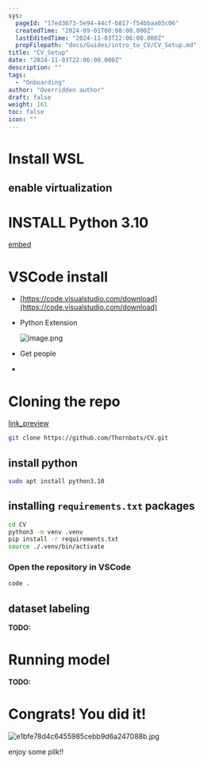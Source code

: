 ```yaml
---
sys:
  pageId: "17ed3673-5e94-44cf-b817-f54bbaa03c06"
  createdTime: "2024-09-01T00:08:00.000Z"
  lastEditedTime: "2024-11-03T22:06:00.000Z"
  propFilepath: "docs/Guides/intro_to_CV/CV_Setup.md"
title: "CV_Setup"
date: "2024-11-03T22:06:00.000Z"
description: ""
tags:
  - "Onboarding"
author: "Overridden author"
draft: false
weight: 161
toc: false
icon: ""
---
```


# Install WSL

## enable virtualization

# INSTALL Python 3.10

[embed](https://www.rose-hulman.edu/class/csse/csse132/2425a/labs/prelab1-wsl2.html)

# VSCode install

- [https://code.visualstudio.com/download](https://code.visualstudio.com/download)
- Python Extension

	![image.png](https://prod-files-secure.s3.us-west-2.amazonaws.com/d518164a-d88e-44d1-a4ee-3adb3bd8bce0/d82b6650-a5e4-4d3c-b8c9-93d817dae00e/image.png?X-Amz-Algorithm=AWS4-HMAC-SHA256&X-Amz-Content-Sha256=UNSIGNED-PAYLOAD&X-Amz-Credential=ASIAZI2LB4665ILWC75C%2F20250309%2Fus-west-2%2Fs3%2Faws4_request&X-Amz-Date=20250309T100224Z&X-Amz-Expires=3600&X-Amz-Security-Token=IQoJb3JpZ2luX2VjECcaCXVzLXdlc3QtMiJGMEQCIGHoijwRGk1SzI%2Bm80RHvNcMYTokcI6zI%2FrcQlUs5VsrAiAZhjSK%2BuIIH71du3re6696Sz7FvTvikBmwSYZmZXmTair%2FAwhwEAAaDDYzNzQyMzE4MzgwNSIMiyaEd2%2FXcse5cyoUKtwDA8FxmLH%2FuU4HE%2Bi%2FjQKxqfsZC8HR4TLw7cuXpRzeY7aGHqS%2BEmmLoby8UZ3g0GZOi8AR5kci6%2BG5ukOBzQF2M%2BEFXNiSJAMtarwS0QSRDbVz4jI5PX3xrCQ3LRH0t73Lg61zkdUs381H73iYKCEvxgVEWAQ2dIDz2DnWuYsUYn8g0J0TXZ%2BGeANJ%2Bhsevj7z5bRLY%2B2tiL91Kt8V0VU6%2FzMMIGxfGrezIlWYtdPYJGY9B0gQDliJy4mOLldWgA%2F6mQYe2TqNzxNKw4dH7Fsr%2F7W8Gw11HqpP5HWsWUKmHaJGuKieMmVq0k1ldR0hyj4ygMbHtQpufosGJiPtw2luTbdLEbwAoq8wPd4NPpXyiGWaOuef%2BCjwDCOKQXeZSF%2F0LkbLUxXjsI9vJrKICUjpPdCAI0BDcwaWbD2Vvu7p9vvsgY4FzhzlOUFxf%2Fk%2BoRVAqWDQO6AURMzQEv1GrnNc60eOItD%2F2GnFLGD6Ikh7bbzTd7EcGacsRK%2FP%2Biol9UFysEAP5FHdgRB0MTEyDfTL61eMCUrwjnQ3pmrlWZODdqaoYT6%2B1K7V77RrfxaVNE89B4Q%2FkI%2B%2BHCfUVkFpucBX9SRojH6MFfBPBWoYe2VEpB7GedKeJGu%2BFOCSSU8wxuu0vgY6pgFHz%2BBOp2BYw2eMKTRC25%2FlsvatDF7%2BEPuIFAV5LVXIemvpCu1W8neRdnq3ucHXIgm6RSyrTyEruqW8LePCKV%2FDz1yvY32WY2uvWyFirql6ri7vixvalSTHhdyOULhzOVKX%2Bp4MwYyirgs43wXxAOJF8xq7gYUUd4%2F4pX7u2FqL2uupE%2Fp3DSvpz5QgSsRQ289E%2FVYmJYtBppF2s0I97f%2Bjo3MC7c7f&X-Amz-Signature=440e40b2839c1fb93b056774f65f9f56476d8a04577f2e116bb13290c8cd2588&X-Amz-SignedHeaders=host&x-id=GetObject)
- Get people
- 

# Cloning the repo

[link_preview](https://github.com/Thornbots/CV/)

```bash
git clone https://github.com/Thornbots/CV.git
```

## install python

```bash
sudo apt install python3.10
```

## installing `requirements.txt` packages

```bash
cd CV
python3 -m venv .venv
pip install -r requirements.txt
source ./.venv/bin/activate
```

### Open the repository in VSCode

```bash
code .
```

## dataset labeling  

**TODO:**

# Running model

**TODO:**

# Congrats! You did it!

![e1bfe78d4c6455985cebb9d6a247088b.jpg](https://prod-files-secure.s3.us-west-2.amazonaws.com/d518164a-d88e-44d1-a4ee-3adb3bd8bce0/7d1ce04e-65d6-40c8-814d-754280e9515a/e1bfe78d4c6455985cebb9d6a247088b.jpg?X-Amz-Algorithm=AWS4-HMAC-SHA256&X-Amz-Content-Sha256=UNSIGNED-PAYLOAD&X-Amz-Credential=ASIAZI2LB4664OG2CPT4%2F20250309%2Fus-west-2%2Fs3%2Faws4_request&X-Amz-Date=20250309T100223Z&X-Amz-Expires=3600&X-Amz-Security-Token=IQoJb3JpZ2luX2VjECcaCXVzLXdlc3QtMiJHMEUCIB3dKKRaN2BAwyo%2BBV%2Fxtj8zDRZxkG3gWZG%2BMrXhwW2%2BAiEA91QR%2B%2FYLKWRiFmVjrc4%2BWcRrMH%2B0%2Fr6JtlwoHDB5q9Yq%2FwMIcBAAGgw2Mzc0MjMxODM4MDUiDBD4MuxxAdceIok%2BrSrcA1z%2FXYAXSlwtOPqOfgnTmxsNKefYGoWyipmYL229fLLYngjHmSQtv4szIK3KtHB%2FOT62%2B7GqjZIi%2BlUG6F%2BqnXmn6vpBvAQKQd04GmFzWpkWwqHLFAGnfpjf3E7lzBXVDA%2FKQRZw4LAb8NqHBaz9NO8n%2BQwK1iHsPKdS0rmKOJtASvW0nipFNo7L64YJbKwD0yFyO0m7IyyEeoQxiGK1W8fqQNSYA4mbLlD%2Fk5Jv0bSIe1FBg4lR0oybvVloMsCrRTnVar4oj7%2BuEzSpdOUtww5nCTfNKiwbY0XrpZ7ibA0KyibGtWAUZMIGMguhH5IbT7Tk1c3ucmWn00P8qNOVxnM2JtiI0oPRbbeqZ%2FOgPd5dmsZaVdWlBEg8r9x2JVJQvl8Zo8r4id1c8pV242lFqJSEdgc4ZpWWWSx1pN5bLmu8vVTmu%2FDyLDJrvtAXhMsSODWkhe%2Bz4a8RB0uRxBnUlqBwMuR8%2BqA6e%2BDFz5%2BnXMB3fCAeCczeG9VaorOIfSK%2FSw3f%2B5WDivRqb5TM1JiLsglJZ6pUOzeuWNvZOvQg55B0YrNG4ZPkQ3kL8HZauGCw1YSOY8iQG%2BqwTIzka7FDJ9Sa2gPy54js7IflyOXKYjF4Cy%2BG9E8vc%2BkvwDtmMMbrtL4GOqUBW%2BMLOAnwfMuRzALcvvP2BcYoJceIQbkZn3a%2Bh1DOhPMjA4xMcgvyjqzBAtEHUUZZOkFGYlUw2KDTYiz0m%2B9Av2yi4eemiXWOaKNNy7xkwRmeWdJ%2FGULvvYalxuJcHrVDXE1fETugI6zv%2FYHlyP1Ew6Z5CMeWgKIbIHTSce1iULRVV9rMV1hsAnvpOr0eEasF9%2FBKNuisz5oVLiV2XDBvFjWzDtna&X-Amz-Signature=5bc08a54b1186b1bc5e9e3df99baf0eba4de1d304021997cfe688ac1a24e0aa0&X-Amz-SignedHeaders=host&x-id=GetObject)

enjoy some pilk!!
